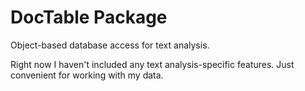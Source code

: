 

# DocTable Package

Object-based database access for text analysis.

Right now I haven't included any text analysis-specific features. Just convenient for working with my data.



